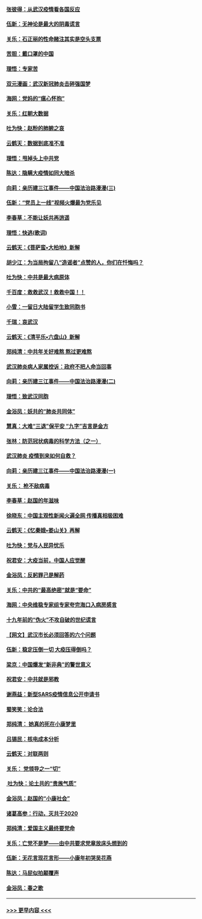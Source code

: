 #### [张彼得：从武汉疫情看各国反应](../pages/nsc993/n11850102.md?t=02071311) 
#### [伍新：无神论是最大的阴毒谎言](../pages/nsc993/n11846129.md?t=02071311) 
#### [关乐：石正丽的性命赌注其实是空头支票](../pages/nsc993/n11846109.md?t=02071311) 
#### [苦胆：戴口罩的中国](../pages/nsc993/n11845576.md?t=02071311) 
#### [理悟：专家苦](../pages/nsc993/n11845564.md?t=02071311) 
#### [双元漫画：武汉新冠肺炎击碎强国梦](../pages/nsc993/n11843320.md?t=02071311) 
#### [海网：党妈的“瘟心怀抱”](../pages/nsc993/n11840740.md?t=02071311) 
#### [关乐：红朝大数据](../pages/nsc993/n11840675.md?t=02071311) 
#### [吐为快：赵粉的肺腑之哀](../pages/nsc993/n11840618.md?t=02071311) 
#### [云鹤天：数据到底准不准](../pages/nsc993/n11840325.md?t=02071311) 
#### [理悟：甩掉头上中共党](../pages/nsc993/n11838826.md?t=02071311) 
#### [陈达：隐瞒大疫情如同大暗杀](../pages/nsc993/n11838771.md?t=02071311) 
#### [向莉：亲历建三江事件——中国法治路漫漫(三)](../pages/nsc993/n11831825.md?t=02071311) 
#### [伍新：“党员上一线”视频火爆最为党乐见](../pages/nsc993/n11838200.md?t=02071311) 
#### [李春草：不能让妖共再逍遥](../pages/nsc993/n11838102.md?t=02071311) 
#### [理悟：快逃(歌词)](../pages/nsc993/n11838083.md?t=02071311) 
#### [云鹤天：《菩萨蛮▪大柏地》新解](../pages/nsc993/n11838059.md?t=02071311) 
#### [胡少江：为当局拘留八“造谣者”点赞的人，你们在忏悔吗？](../pages/nsc993/n11836801.md?t=02071311) 
#### [吐为快：中共是最大病原体](../pages/nsc993/n11836748.md?t=02071311) 
#### [千百度：救救武汉！救救中国！！](../pages/nsc993/n11836145.md?t=02071311) 
#### [小雪：一留日大陆留学生致同胞书](../pages/nsc993/n11834624.md?t=02071311) 
#### [千瑞：哀武汉](../pages/nsc993/n11833647.md?t=02071311) 
#### [云鹤天：《清平乐▪六盘山》新解](../pages/nsc993/n11833611.md?t=02071311) 
#### [郑纯清：中共年关好难熬 熬过更难熬](../pages/nsc993/n11833489.md?t=02071311) 
#### [武汉肺炎病人家属控诉：政府不把人命当回事](../pages/nsc993/n11833205.md?t=02071311) 
#### [向莉：亲历建三江事件——中国法治路漫漫(二)](../pages/nsc993/n11829102.md?t=02071311) 
#### [理悟：致武汉同胞](../pages/nsc993/n11831522.md?t=02071311) 
#### [金浴凤：妖共的“肺炎共同体”](../pages/nsc993/n11829448.md?t=02071311) 
#### [慧真：大难“三退”保平安 “九字”吉言是金方](../pages/nsc993/n11829501.md?t=02071311) 
#### [张林：防范冠状病毒的科学方法（之一）](../pages/nsc993/n11828618.md?t=02071311) 
#### [武汉肺炎 疫情到来如何自救？](../pages/nsc993/n11827632.md?t=02071311) 
#### [向莉：亲历建三江事件——中国法治路漫漫(一)](../pages/nsc993/n11827190.md?t=02071311) 
#### [关乐： 枪不敌病毒](../pages/nsc993/n11826746.md?t=02071311) 
#### [李春草：赵国的年滋味](../pages/nsc993/n11826321.md?t=02071311) 
#### [徐晓东：中国主观性新闻火遍全网 传播真相极困难](../pages/nsc993/n11826508.md?t=02071311) 
#### [云鹤天：《忆秦娥▪娄山关》再解](../pages/nsc993/n11824682.md?t=02071311) 
#### [吐为快：党与人民异忧乐](../pages/nsc993/n11824660.md?t=02071311) 
#### [祝君安：大疫当前，中国人应觉醒](../pages/nsc993/n11821946.md?t=02071311) 
#### [金浴凤：反躬罪己是解药](../pages/nsc993/n11820280.md?t=02071311) 
#### [关乐：中共的“最高绝密”就是“要命”](../pages/nsc993/n11816946.md?t=02071311) 
#### [海网：中央维稳专家组专家夸完海口入病房感言](../pages/nsc993/n11815138.md?t=02071311) 
#### [十九年前的“伪火”不攻自破的世纪谎言](../pages/nsc993/n11813238.md?t=02071311) 
#### [【网文】武汉市长必须回答的六个问题](../pages/nsc993/n11813848.md?t=02071311) 
#### [伍新：稳定压倒一切 大疫压得倒吗？](../pages/nsc993/n11812634.md?t=02071311) 
#### [梁京：中国爆发“新非典”的警世意义](../pages/nsc993/n11812554.md?t=02071311) 
#### [祝君安：中共就是邪教](../pages/nsc993/n11812431.md?t=02071311) 
#### [谢燕益：新型SARS疫情信息公开申请书](../pages/nsc993/n11808840.md?t=02071311) 
#### [蜀笑笑：论合法](../pages/nsc993/n11808064.md?t=02071311) 
#### [郑纯清： 她真的死在小康梦里](../pages/nsc993/n11806623.md?t=02071311) 
#### [吕锡民：核电成本分析](../pages/nsc993/n11806284.md?t=02071311) 
#### [云鹤天：对联两则](../pages/nsc993/n11805957.md?t=02071311) 
#### [关乐： 党领导之一“切”](../pages/nsc993/n11804505.md?t=02071311) 
#### [ 吐为快：论土共的“贵族气质”](../pages/nsc993/n11804490.md?t=02071311) 
#### [金浴凤：赵国的“小康社会”](../pages/nsc993/n11804452.md?t=02071311) 
#### [诸葛高参：行动，灭共于2020](../pages/nsc993/n11804120.md?t=02071311) 
#### [郑纯清：爱国主义最终要党命](../pages/nsc993/n11802197.md?t=02071311) 
#### [关乐：亡党不是梦——由中共要求党章放床头想到的](../pages/nsc993/n11802156.md?t=02071311) 
#### [伍新：无花言现花言形——小康年初哭吴花燕](../pages/nsc993/n11800044.md?t=02071311) 
#### [陈达：马屁似拍颠覆声](../pages/nsc993/n11800010.md?t=02071311) 
#### [金浴凤：春之歌](../pages/nsc993/n11797687.md?t=02071311) 

----
#### [ >>> 更早内容 <<< ](../indexes/nsc993-earlier.md)
